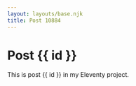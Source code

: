 ```yaml
---
layout: layouts/base.njk
title: Post 10884
---
```


# Post {{ id }}

This is post {{ id }} in my Eleventy project.
